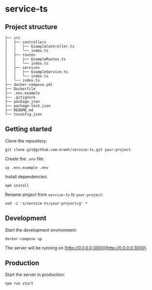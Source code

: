# service-ts

## Project structure
```
├── src
│   ├── controllers
│   │   ├── ExampleController.ts
│   │   └── index.ts
│   ├── routes
│   │   ├── ExampleRoutes.ts
│   │   └── index.ts
│   ├── services
│   │   ├── ExampleService.ts
│   │   └── index.ts
│   └── index.ts
├── docker-compose.yml
├── Dockerfile
├── .env.example
├── .gitignore
├── package.json
├── package-lock.json
├── README.md
└── tsconfig.json
```
## Getting started

Clone the repository:
```
git clone git@github.com:eremt/service-ts.git your-project
```

Create the `.env` file:
```
cp .env.example .env
```

Install dependencies:
```
npm install
```

Rename project from `service-ts` to `your-project`:
```
sed -i 's/service-ts/your-project/g' *
```

## Development
Start the development environment:
```
docker-compose up
```
The server will be running on [http://0.0.0.0:3000](http://0.0.0.0:3000).

## Production
Start the server in production:
```
npm run start
```
